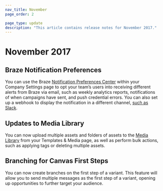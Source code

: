 ```yaml
---
nav_title: November
page_order: 2

page_type: update
description: "This article contains release notes for November 2017."
---
```


# November 2017

## Braze Notification Preferences

You can use the Braze [Notification Preferences Center][77] within your Company Settings page to opt your team’s users into receiving different alerts from Braze via email, such as weekly analytics reports, notifications of when campaigns have sent, and push credential errors. You can also set up a webhook to display the notification in a different channel, [such as Slack][78].

## Updates to Media Library

You can now upload multiple assets and folders of assets to the [Media Library][79] from your Templates & Media page, as well as perform bulk actions, such as applying tags or deleting multiple assets.

## Branching for Canvas First Steps

You can now create branches on the first step of a variant. This feature will allow you to send multiple messages as the first step of a variant, opening up opportunities to further target your audience.


[77]: {{site.baseurl}}/user_guide/onboarding/platform_administrative_features/#notification-preferences
[78]: {{site.baseurl}}/user_guide/onboarding/platform_administrative_features/#slack-incoming-webhook-integration
[79]: {{site.baseurl}}/user_guide/engagement_tools/templates_and_media/media_library/#media-library
[98]:{{site.baseurl}}/user_guide/onboarding/platform_administrative_features/#authentication-rules
